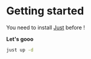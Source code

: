 # Getting started

You need to install [Just](https://github.com/casey/just) before !

**Let's gooo**
```bash
just up -d
```
